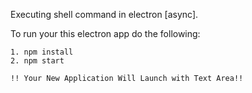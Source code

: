 Executing shell command in electron [async].

To run your this electron app do the following:

	1. npm install
	2. npm start

	!! Your New Application Will Launch with Text Area!!
